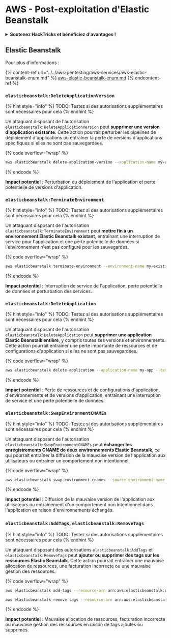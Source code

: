 # AWS - Post-exploitation d'Elastic Beanstalk

<details>

<summary><strong>Soutenez HackTricks et bénéficiez d'avantages !</strong></summary>

* Si vous souhaitez voir votre **entreprise annoncée dans HackTricks** ou si vous souhaitez accéder à la **dernière version de PEASS ou télécharger HackTricks en PDF**, consultez les [**PLANS D'ABONNEMENT**](https://github.com/sponsors/carlospolop) !
* Obtenez le [**swag officiel PEASS & HackTricks**](https://peass.creator-spring.com)
* Découvrez [**The PEASS Family**](https://opensea.io/collection/the-peass-family), notre collection d'[**NFTs**](https://opensea.io/collection/the-peass-family) exclusifs
* **Rejoignez le** 💬 [**groupe Discord**](https://discord.gg/hRep4RUj7f) ou le [**groupe Telegram**](https://t.me/peass) ou **suivez** moi sur **Twitter** 🐦 [**@carlospolopm**](https://twitter.com/carlospolopm).

</details>

## Elastic Beanstalk

Pour plus d'informations :

{% content-ref url="../../aws-pentesting/aws-services/aws-elastic-beanstalk-enum.md" %}
[aws-elastic-beanstalk-enum.md](../../aws-pentesting/aws-services/aws-elastic-beanstalk-enum.md)
{% endcontent-ref %}

### `elasticbeanstalk:DeleteApplicationVersion`

{% hint style="info" %}
TODO: Testez si des autorisations supplémentaires sont nécessaires pour cela
{% endhint %}

Un attaquant disposant de l'autorisation `elasticbeanstalk:DeleteApplicationVersion` peut **supprimer une version d'application existante**. Cette action pourrait perturber les pipelines de déploiement d'applications ou entraîner la perte de versions d'applications spécifiques si elles ne sont pas sauvegardées.

{% code overflow="wrap" %}
```bash
aws elasticbeanstalk delete-application-version --application-name my-app --version-label my-version
```
{% endcode %}

**Impact potentiel** : Perturbation du déploiement de l'application et perte potentielle de versions d'application.

### `elasticbeanstalk:TerminateEnvironment`

{% hint style="info" %}
TODO: Testez si des autorisations supplémentaires sont nécessaires pour cela
{% endhint %}

Un attaquant disposant de l'autorisation `elasticbeanstalk:TerminateEnvironment` peut **mettre fin à un environnement Elastic Beanstalk existant**, entraînant une interruption de service pour l'application et une perte potentielle de données si l'environnement n'est pas configuré pour les sauvegardes.

{% code overflow="wrap" %}
```bash
aws elasticbeanstalk terminate-environment --environment-name my-existing-env
```
{% endcode %}

**Impact potentiel** : Interruption de service de l'application, perte potentielle de données et perturbation des services.

### `elasticbeanstalk:DeleteApplication`

{% hint style="info" %}
TODO: Testez si des autorisations supplémentaires sont nécessaires pour cela
{% endhint %}

Un attaquant disposant de l'autorisation `elasticbeanstalk:DeleteApplication` peut **supprimer une application Elastic Beanstalk entière**, y compris toutes ses versions et environnements. Cette action pourrait entraîner une perte importante de ressources et de configurations d'application si elles ne sont pas sauvegardées.

{% code overflow="wrap" %}
```bash
aws elasticbeanstalk delete-application --application-name my-app --terminate-env-by-force
```
{% endcode %}

**Impact potentiel** : Perte de ressources et de configurations d'application, d'environnements et de versions d'application, entraînant une interruption de service et une perte potentielle de données.

### `elasticbeanstalk:SwapEnvironmentCNAMEs`

{% hint style="info" %}
TODO: Testez si des autorisations supplémentaires sont nécessaires pour cela
{% endhint %}

Un attaquant disposant de l'autorisation `elasticbeanstalk:SwapEnvironmentCNAMEs` peut **échanger les enregistrements CNAME de deux environnements Elastic Beanstalk**, ce qui pourrait entraîner la diffusion de la mauvaise version de l'application aux utilisateurs ou entraîner un comportement non intentionnel.

{% code overflow="wrap" %}
```bash
aws elasticbeanstalk swap-environment-cnames --source-environment-name my-env-1 --destination-environment-name my-env-2
```
{% endcode %}

**Impact potentiel** : Diffusion de la mauvaise version de l'application aux utilisateurs ou entraînement d'un comportement non intentionnel dans l'application en raison d'environnements échangés.

### `elasticbeanstalk:AddTags`, `elasticbeanstalk:RemoveTags`

{% hint style="info" %}
TODO: Testez si des autorisations supplémentaires sont nécessaires pour cela
{% endhint %}

Un attaquant disposant des autorisations `elasticbeanstalk:AddTags` et `elasticbeanstalk:RemoveTags` peut **ajouter ou supprimer des tags sur les ressources Elastic Beanstalk**. Cette action pourrait entraîner une mauvaise allocation de ressources, une facturation incorrecte ou une mauvaise gestion des ressources.

{% code overflow="wrap" %}
```bash
aws elasticbeanstalk add-tags --resource-arn arn:aws:elasticbeanstalk:us-west-2:123456789012:environment/my-app/my-env --tags Key=MaliciousTag,Value=1

aws elasticbeanstalk remove-tags --resource-arn arn:aws:elasticbeanstalk:us-west-2:123456789012:environment/my-app/my-env --tag-keys MaliciousTag
```
{% endcode %}

**Impact potentiel** : Mauvaise allocation de ressources, facturation incorrecte ou mauvaise gestion des ressources en raison de tags ajoutés ou supprimés.